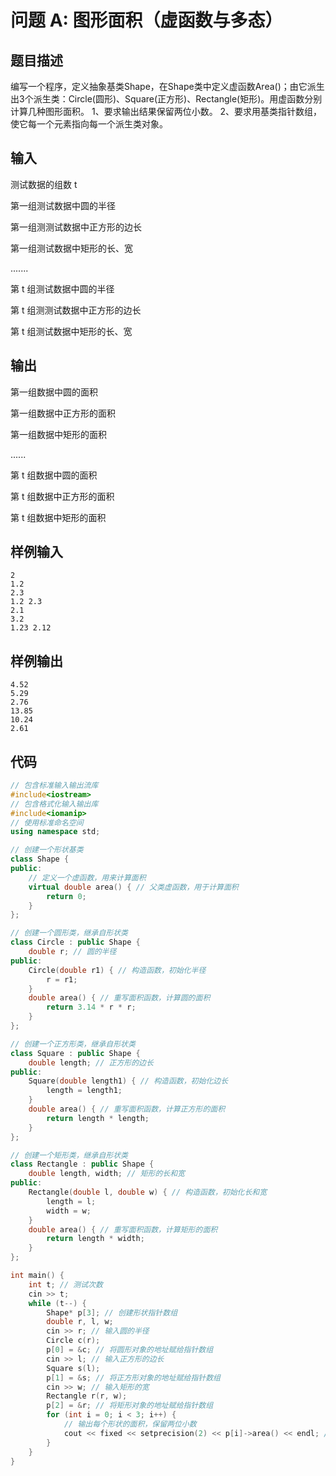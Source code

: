 # 问题 A: 图形面积（虚函数与多态）

## 题目描述
编写一个程序，定义抽象基类Shape，在Shape类中定义虚函数Area()；由它派生出3个派生类：Circle(圆形)、Square(正方形)、Rectangle(矩形)。用虚函数分别计算几种图形面积。
1、要求输出结果保留两位小数。
2、要求用基类指针数组，使它每一个元素指向每一个派生类对象。

## 输入

测试数据的组数 t

第一组测试数据中圆的半径

第一组测测试数据中正方形的边长

第一组测试数据中矩形的长、宽

.......

第 t 组测试数据中圆的半径

第 t 组测测试数据中正方形的边长

第 t 组测试数据中矩形的长、宽

## 输出

第一组数据中圆的面积

第一组数据中正方形的面积

第一组数据中矩形的面积

......

第 t 组数据中圆的面积

第 t 组数据中正方形的面积

第 t 组数据中矩形的面积

## 样例输入
```
2
1.2
2.3
1.2 2.3
2.1
3.2
1.23 2.12
```

## 样例输出
```
4.52
5.29
2.76
13.85
10.24
2.61
```
## 代码
```C++
// 包含标准输入输出流库
#include<iostream>
// 包含格式化输入输出库
#include<iomanip>
// 使用标准命名空间
using namespace std;

// 创建一个形状基类
class Shape {
public:
    // 定义一个虚函数，用来计算面积
    virtual double area() { // 父类虚函数，用于计算面积
        return 0;
    }
};

// 创建一个圆形类，继承自形状类
class Circle : public Shape {
    double r; // 圆的半径
public:
    Circle(double r1) { // 构造函数，初始化半径
        r = r1;
    }
    double area() { // 重写面积函数，计算圆的面积
        return 3.14 * r * r;
    }
};

// 创建一个正方形类，继承自形状类
class Square : public Shape {
    double length; // 正方形的边长
public:
    Square(double length1) { // 构造函数，初始化边长
        length = length1;
    }
    double area() { // 重写面积函数，计算正方形的面积
        return length * length;
    }
};

// 创建一个矩形类，继承自形状类
class Rectangle : public Shape {
    double length, width; // 矩形的长和宽
public:
    Rectangle(double l, double w) { // 构造函数，初始化长和宽
        length = l;
        width = w;
    }
    double area() { // 重写面积函数，计算矩形的面积
        return length * width;
    }
};

int main() {
    int t; // 测试次数
    cin >> t;
    while (t--) {
        Shape* p[3]; // 创建形状指针数组
        double r, l, w;
        cin >> r; // 输入圆的半径
        Circle c(r);
        p[0] = &c; // 将圆形对象的地址赋给指针数组
        cin >> l; // 输入正方形的边长
        Square s(l);
        p[1] = &s; // 将正方形对象的地址赋给指针数组
        cin >> w; // 输入矩形的宽
        Rectangle r(r, w);
        p[2] = &r; // 将矩形对象的地址赋给指针数组
        for (int i = 0; i < 3; i++) {
            // 输出每个形状的面积，保留两位小数
            cout << fixed << setprecision(2) << p[i]->area() << endl; // 输出面积结果
        }
    }
}

